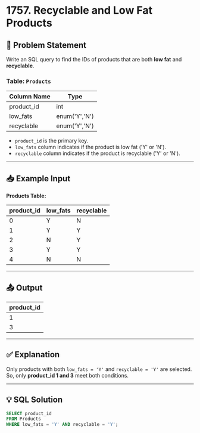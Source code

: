 # 1757. Recyclable and Low Fat Products

## 📝 Problem Statement

Write an SQL query to find the IDs of products that are both **low fat** and **recyclable**.

### Table: `Products`

| Column Name | Type         |
|-------------|--------------|
| product_id  | int          |
| low_fats    | enum('Y','N')|
| recyclable  | enum('Y','N')|

- `product_id` is the primary key.
- `low_fats` column indicates if the product is low fat ('Y' or 'N').
- `recyclable` column indicates if the product is recyclable ('Y' or 'N').

---

## 📥 Example Input

**Products Table:**

| product_id | low_fats | recyclable |
|------------|----------|------------|
| 0          | Y        | N          |
| 1          | Y        | Y          |
| 2          | N        | Y          |
| 3          | Y        | Y          |
| 4          | N        | N          |

---

## 📤 Output

| product_id |
|------------|
| 1          |
| 3          |

---

## ✅ Explanation

Only products with both `low_fats = 'Y'` and `recyclable = 'Y'` are selected.  
So, only **product_id 1 and 3** meet both conditions.

---

## 💡 SQL Solution

```sql
SELECT product_id
FROM Products
WHERE low_fats = 'Y' AND recyclable = 'Y';
